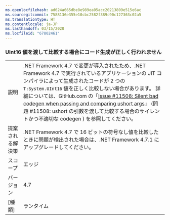 ```yaml
---
ms.openlocfilehash: ad624a665dbe8e989ea05acc20213809e515e6ac
ms.sourcegitcommit: 7588136e355e10cbc2582f389c90c127363c02a5
ms.translationtype: HT
ms.contentlocale: ja-JP
ms.lasthandoff: 03/15/2020
ms.locfileid: "67802461"
---
```

### <a name="incorrect-code-generation-when-passing-and-comparing-uint16-values"></a>UInt16 値を渡して比較する場合にコード生成が正しく行われません

|   |   |
|---|---|
|説明|.NET Framework 4.7 で変更が導入されたため、.NET Framework 4.7 で実行されているアプリケーションの JIT コンパイラによって生成されたコードが 2 つの <code>T:System.UInt16</code> 値を正しく比較しない場合があります。 詳細については、GitHub.com の「[Issue #11508: Silent bad codegen when passing and comparing ushort args](https://github.com/dotnet/coreclr/issues/11508)」 (問題 #11508: ushort の引数を渡して比較する場合のサイレントかつ不適切な codegen ) を参照してください。|
|提案される解決策|.NET Framework 4.7 で 16 ビットの符号なし値を比較したときに問題が検出された場合は、.NET Framework 4.7.1 にアップグレードしてください。|
|スコープ|エッジ|
|バージョン|4.7|
|[種類]|ランタイム|

